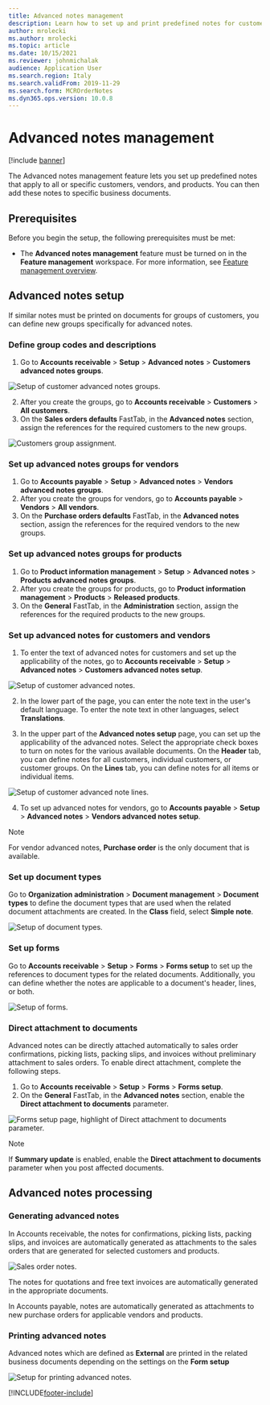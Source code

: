 ```yaml
---
title: Advanced notes management
description: Learn how to set up and print predefined notes for customers, vendors, and products, including prerequisites and an outline on setting up advanced notes.
author: mrolecki
ms.author: mrolecki
ms.topic: article
ms.date: 10/15/2021
ms.reviewer: johnmichalak
audience: Application User
ms.search.region: Italy
ms.search.validFrom: 2019-11-29
ms.search.form: MCROrderNotes
ms.dyn365.ops.version: 10.0.8
---
```


# Advanced notes management

[!include [banner](../../includes/banner.md)]

The Advanced notes management feature lets you set up predefined notes that apply to all or specific customers, vendors, and products. You can then add these notes to specific business documents.

## Prerequisites

Before you begin the setup, the following prerequisites must be met:

- The **Advanced notes management** feature must be turned on in the **Feature management** workspace. For more information, see [Feature management overview](../../../fin-ops-core/fin-ops/get-started/feature-management/feature-management-overview.md).

## Advanced notes setup

If similar notes must be printed on documents for groups of customers, you can define new groups specifically for advanced notes. 

### Define group codes and descriptions

1. Go to **Accounts receivable** \> **Setup** \> **Advanced notes** \> **Customers advanced notes groups**.

![Setup of customer advanced notes groups.](../media/emea-ita-exil-notes-groups.jpg)

2. After you create the groups, go to **Accounts receivable** \> **Customers** \> **All customers**. 
3. On the **Sales orders defaults** FastTab, in the **Advanced notes** section, assign the references for the required customers to the new groups.

![Customers group assignment.](../media/emea-ita-exil-notes-cust-groups.jpg)

### Set up advanced notes groups for vendors

1. Go to **Accounts payable** \> **Setup** \> **Advanced notes** \> **Vendors advanced notes groups**.
2. After you create the groups for vendors, go to **Accounts payable** \> **Vendors** \> **All vendors**. 
3. On the **Purchase orders defaults** FastTab, in the **Advanced notes** section, assign the references for the required vendors to the new groups.

### Set up advanced notes groups for products 

1. Go to **Product information management** \> **Setup** \> **Advanced notes** \> **Products advanced notes groups**.
2. After you create the groups for products, go to **Product information management** \> **Products** \> **Released products**. 
3. On the **General** FastTab, in the **Administration** section, assign the references for the required products to the new groups.

### Set up advanced notes for customers and vendors

1. To enter the text of advanced notes for customers and set up the applicability of the notes, go to **Accounts receivable** \> **Setup** \> **Advanced notes** \> **Customers advanced notes setup**.

![Setup of customer advanced notes.](../media/emea-ita-exil-notes-setup.jpg)

2. In the lower part of the page, you can enter the note text in the user's default language. To enter the note text in other languages, select **Translations**.

3. In the upper part of the **Advanced notes setup** page, you can set up the applicability of the advanced notes. Select the appropriate check boxes to turn on notes for the various available documents. On the **Header** tab, you can define notes for all customers, individual customers, or customer groups. On the **Lines** tab, you can define notes for all items or individual items.

![Setup of customer advanced note lines.](../media/emea-ita-exil-notes-setup-item.jpg)

4. To set up advanced notes for vendors, go to **Accounts payable** \> **Setup** \> **Advanced notes** \> **Vendors advanced notes setup**.

> [!NOTE]
> For vendor advanced notes, **Purchase order** is the only document that is available.

### Set up document types

Go to **Organization administration** \> **Document management** \> **Document types** to define the document types that are used when the related document attachments are created. In the **Class** field, select **Simple note**.

![Setup of document types.](../media/emea-ita-exil-notes-document-type.jpg)

### Set up forms

Go to **Accounts receivable** \> **Setup** \> **Forms** \> **Forms setup** to set up the references to document types for the related documents. Additionally, you can define whether the notes are applicable to a document's header, lines, or both.

![Setup of forms.](../media/emea-ita-exil-notes-setup-forms.jpg)

### Direct attachment to documents
Advanced notes can be directly attached automatically to sales order confirmations, picking lists, packing slips, and invoices without preliminary attachment to sales orders. To enable direct attachment, complete the following steps. 
1. Go to **Accounts receivable** \> **Setup** \> **Forms** \> **Forms setup**.
2. On the **General** FastTab, in the **Advanced notes** section, enable the **Direct attachment to documents** parameter.

  ![Forms setup page, highlight of Direct attachment to documents parameter.](../media/attach-documents.jpg)

> [!NOTE]
> If **Summary update** is enabled, enable the **Direct attachment to documents** parameter when you post affected documents.

## Advanced notes processing

### Generating advanced notes

In Accounts receivable, the notes for confirmations, picking lists, packing slips, and invoices are automatically generated as attachments to the sales orders that are generated for selected customers and products.

![Sales order notes.](../media/emea-ita-exil-notes-order.jpg)

The notes for quotations and free text invoices are automatically generated in the appropriate documents.

In Accounts payable, notes are automatically generated as attachments to new purchase orders for applicable vendors and products.

### Printing advanced notes

Advanced notes which are defined as **External** are printed in the related business documents depending on the settings on the **Form setup**

![Setup for printing advanced notes.](../media/emea-ita-exil-notes-printing.jpg)


[!INCLUDE[footer-include](../../../includes/footer-banner.md)]
